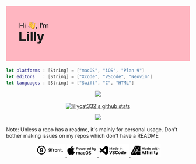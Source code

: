 <img src="header.png">

```swift
let platforms : [String] = ["macOS", "iOS", "Plan 9"]
let editors   : [String] = ["Xcode", "VSCode", "Neovim"]
let languages : [String] = ["Swift", "C", "HTML"]
```
<p align="center">
  <img src="http://github-readme-streak-stats.herokuapp.com?user=lillycat332&theme=tokyonight_duo&hide_border=true&date_format=j%2Fn%5B%2FY%5D&background=FFB6C1&sideNums=000000&ring=000000&fire=4E4E4E&currStreakNum=000000&currStreakLabel=000000&sideLabels=000000&dates=4E4E4E&border=DD2727">
</p>
<p align="center">
  <a href="https://github.com/lillycat332">
    <img src="https://github-readme-stats.vercel.app/api?username=lillycat332&hide_border=true&show_icons=true&border_radius=10px&bg_color=10,ffb6c1,ff5c75&title_color=000000&text_color=000000&icon_color=000000&include_all_commits=true&count_private=true" alt="lillycat332's github stats">
  </a>
</p>
<p align="center">
  <img src="https://github-readme-stats.vercel.app/api/top-langs/?username=lillycat332&layout=compact&hide_border=true&show_icons=true&border_radius=10px&bg_color=10,ffb6c1,ff5c75&title_color=000000&text_color=000000&icon_color=000000&cache_seconds=1800">
</p>

<p3 align="center">Note: Unless a repo has a readme, it's mainly for personal usage. Don't bother making issues on my repos which don't have a README</p3>


<p align="center">
  <a href="https://9front.org">
    <img src="9front.png">
  </a>
  <a href="https://apple.com/macos">
    <img src="macOSnew.png">
  </a>
  <a href="https://code.visualstudio.com">
    <img src="vscnew.png">
  </a>
  <a href="https://affinity.serif.com/en-gb/">
    <img src="Affinity.png">
  </a>
</p>
